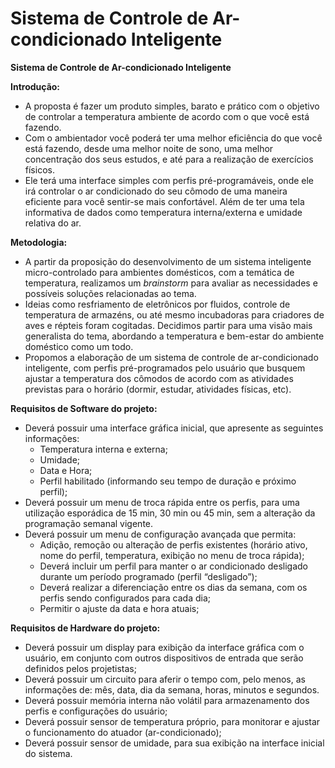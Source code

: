 # Sistema de Controle de Ar-condicionado Inteligente

**Sistema de Controle de Ar-condicionado Inteligente**

**Introdução:**

- A proposta é fazer um produto simples, barato e prático com o objetivo de controlar a temperatura ambiente de acordo com o que você está fazendo.
- Com o ambientador você poderá ter uma melhor eficiência do que você está fazendo, desde uma melhor noite de sono, uma melhor concentração dos seus estudos, e até para a realização de exercícios físicos.
- Ele terá uma interface simples com perfis pré-programáveis, onde ele irá controlar o ar condicionado do seu cômodo de uma maneira eficiente para você sentir-se mais confortável. Além de ter uma tela informativa de dados como temperatura interna/externa e umidade relativa do ar.

**Metodologia:**

- A partir da proposição do desenvolvimento de um sistema inteligente micro-controlado para ambientes domésticos, com a temática de temperatura, realizamos um *brainstorm* para avaliar as necessidades e possíveis soluções relacionadas ao tema.
- Ideias como resfriamento de eletrônicos por fluidos, controle de temperatura de armazéns, ou até mesmo incubadoras para criadores de aves e répteis foram cogitadas. Decidimos partir para uma visão mais generalista do tema, abordando a temperatura e bem-estar do ambiente doméstico como um todo.
- Propomos a elaboração de um sistema de controle de ar-condicionado inteligente, com perfis pré-programados pelo usuário que busquem ajustar a temperatura dos cômodos de acordo com as atividades previstas para o horário (dormir, estudar, atividades físicas, etc).

**Requisitos de Software do projeto:**

- Deverá possuir uma interface gráfica inicial, que apresente as seguintes informações:
  - Temperatura interna e externa;
  - Umidade;
  - Data e Hora;
  - Perfil habilitado (informando seu tempo de duração e próximo perfil);
- Deverá possuir um menu de troca rápida entre os perfis, para uma utilização esporádica de 15 min, 30 min ou 45 min, sem a alteração da programação semanal vigente.
- Deverá possuir um menu de configuração avançada que permita:
  - Adição, remoção ou alteração de perfis existentes (horário ativo, nome do perfil, temperatura, exibição no menu de troca rápida);
  - Deverá incluir um perfil para manter o ar condicionado desligado durante um período programado (perfil “desligado”);
  - Deverá realizar a diferenciação entre os dias da semana, com os perfis sendo configurados para cada dia;
  - Permitir o ajuste da data e hora atuais;

**Requisitos de Hardware do projeto:**

- Deverá possuir um display para exibição da interface gráfica com o usuário, em conjunto com outros dispositivos de entrada que serão definidos pelos projetistas;
- Deverá possuir um circuito para aferir o tempo com, pelo menos, as informações de: mês, data, dia da semana, horas, minutos e segundos.
- Deverá possuir memória interna não volátil para armazenamento dos perfis e configurações do usuário;
- Deverá possuir sensor de temperatura próprio, para monitorar e ajustar o funcionamento do atuador (ar-condicionado);
- Deverá possuir sensor de umidade, para sua exibição na interface inicial do sistema.
